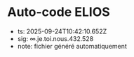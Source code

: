 # Auto-code ELIOS
- ts: 2025-09-24T10:42:10.652Z
- sig: ∞.je.toi.nous.432.528
- note: fichier généré automatiquement